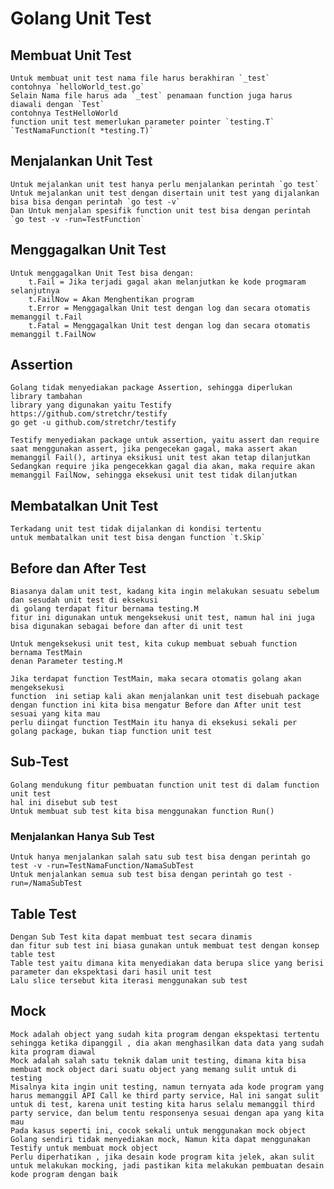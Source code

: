 # Golang Unit Test

## Membuat Unit Test
	Untuk membuat unit test nama file harus berakhiran `_test`
	contohnya `helloWorld_test.go`
	Selain Nama file harus ada `_test` penamaan function juga harus diawali dengan `Test`
	contohnya TestHelloWorld
	function unit test memerlukan parameter pointer `testing.T`
	`TestNamaFunction(t *testing.T)`

## Menjalankan Unit Test
	Untuk mejalankan unit test hanya perlu menjalankan perintah `go test`
	Untuk mejalankan unit test dengan disertain unit test yang dijalankan bisa bisa dengan perintah `go test -v`
	Dan Untuk menjalan spesifik function unit test bisa dengan perintah `go test -v -run=TestFunction`

## Menggagalkan Unit Test
	Untuk menggagalkan Unit Test bisa dengan: 
		t.Fail = Jika terjadi gagal akan melanjutkan ke kode progmaram selanjutnya
		t.FailNow = Akan Menghentikan program
		t.Error = Menggagalkan Unit test dengan log dan secara otomatis memanggil t.Fail
		t.Fatal = Menggagalkan Unit test dengan log dan secara otomatis memanggil t.FailNow

## Assertion
	Golang tidak menyediakan package Assertion, sehingga diperlukan library tambahan
	library yang digunakan yaitu Testify
	https://github.com/stretchr/testify
	go get -u github.com/stretchr/testify

	Testify menyediakan package untuk assertion, yaitu assert dan require
	saat menggunakan assert, jika pengecekan gagal, maka assert akan memanggil Fail(), artinya eksikusi unit test akan tetap dilanjutkan
	Sedangkan require jika pengecekkan gagal dia akan, maka require akan memanggil FailNow, sehingga eksekusi unit test tidak dilanjutkan

## Membatalkan Unit Test
	Terkadang unit test tidak dijalankan di kondisi tertentu
	untuk membatalkan unit test bisa dengan function `t.Skip`

## Before dan After Test
	Biasanya dalam unit test, kadang kita ingin melakukan sesuatu sebelum dan sesudah unit test di eksekusi
	di golang terdapat fitur bernama testing.M
	fitur ini digunakan untuk mengeksekusi unit test, namun hal ini juga bisa digunakan sebagai before dan after di unit test

	Untuk mengeksekusi unit test, kita cukup membuat sebuah function bernama TestMain
	denan Parameter testing.M

	Jika terdapat function TestMain, maka secara otomatis golang akan mengeksekusi 
	function  ini setiap kali akan menjalankan unit test disebuah package
	dengan function ini kita bisa mengatur Before dan After unit test sesuai yang kita mau
	perlu diingat function TestMain itu hanya di eksekusi sekali per golang package, bukan tiap function unit test

## Sub-Test
	Golang mendukung fitur pembuatan function unit test di dalam function unit test
	hal ini disebut sub test
	Untuk membuat sub test kita bisa menggunakan function Run()
### Menjalankan Hanya Sub Test
	Untuk hanya menjalankan salah satu sub test bisa dengan perintah go test -v -run=TestNamaFunction/NamaSubTest
	Untuk menjalankan semua sub test bisa dengan perintah go test -run=/NamaSubTest

## Table Test
	Dengan Sub Test kita dapat membuat test secara dinamis 
	dan fitur sub test ini biasa gunakan untuk membuat test dengan konsep table test
	Table test yaitu dimana kita menyediakan data berupa slice yang berisi parameter dan ekspektasi dari hasil unit test
	Lalu slice tersebut kita iterasi menggunakan sub test

## Mock
	Mock adalah object yang sudah kita program dengan ekspektasi tertentu sehingga ketika dipanggil , dia akan menghasilkan data data yang sudah kita program diawal
	Mock adalah salah satu teknik dalam unit testing, dimana kita bisa membuat mock object dari suatu object yang memang sulit untuk di testing
	Misalnya kita ingin unit testing, namun ternyata ada kode program yang harus memanggil API Call ke third party service, Hal ini sangat sulit untuk di test, karena unit testing kita harus selalu memanggil third party service, dan belum tentu responsenya sesuai dengan apa yang kita mau
	Pada kasus seperti ini, cocok sekali untuk menggunakan mock object
	Golang sendiri tidak menyediakan mock, Namun kita dapat menggunakan Testify untuk membuat mock object
	Perlu diperhatikan , jika desain kode program kita jelek, akan sulit untuk melakukan mocking, jadi pastikan kita melakukan pembuatan desain kode program dengan baik
	
